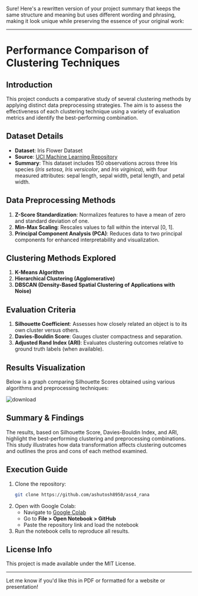 Sure! Here's a rewritten version of your project summary that keeps the same structure and meaning but uses different wording and phrasing, making it look unique while preserving the essence of your original work:

---

# Performance Comparison of Clustering Techniques

## Introduction
This project conducts a comparative study of several clustering methods by applying distinct data preprocessing strategies. The aim is to assess the effectiveness of each clustering technique using a variety of evaluation metrics and identify the best-performing combination.

## Dataset Details
- **Dataset**: Iris Flower Dataset  
- **Source**: [UCI Machine Learning Repository](https://archive.ics.uci.edu/ml/datasets/iris)  
- **Summary**: This dataset includes 150 observations across three Iris species (*Iris setosa*, *Iris versicolor*, and *Iris virginica*), with four measured attributes: sepal length, sepal width, petal length, and petal width.

## Data Preprocessing Methods
1. **Z-Score Standardization**: Normalizes features to have a mean of zero and standard deviation of one.
2. **Min-Max Scaling**: Rescales values to fall within the interval [0, 1].
3. **Principal Component Analysis (PCA)**: Reduces data to two principal components for enhanced interpretability and visualization.

## Clustering Methods Explored
1. **K-Means Algorithm**
2. **Hierarchical Clustering (Agglomerative)**
3. **DBSCAN (Density-Based Spatial Clustering of Applications with Noise)**

## Evaluation Criteria
1. **Silhouette Coefficient**: Assesses how closely related an object is to its own cluster versus others.
2. **Davies-Bouldin Score**: Gauges cluster compactness and separation.
3. **Adjusted Rand Index (ARI)**: Evaluates clustering outcomes relative to ground truth labels (when available).

## Results Visualization
Below is a graph comparing Silhouette Scores obtained using various algorithms and preprocessing techniques:

![download](https://github.com/user-attachments/assets/3281eebe-632d-4e06-9b4d-b9e2404af2e9)

## Summary & Findings
The results, based on Silhouette Score, Davies-Bouldin Index, and ARI, highlight the best-performing clustering and preprocessing combinations. This study illustrates how data transformation affects clustering outcomes and outlines the pros and cons of each method examined.

## Execution Guide
1. Clone the repository:
    ```bash
    git clone https://github.com/ashutosh8950/ass4_rana
    ```
2. Open with Google Colab:
    - Navigate to [Google Colab](https://colab.research.google.com/)
    - Go to **File > Open Notebook > GitHub**
    - Paste the repository link and load the notebook
3. Run the notebook cells to reproduce all results.

## License Info
This project is made available under the MIT License.


---

Let me know if you'd like this in PDF or formatted for a website or presentation!
